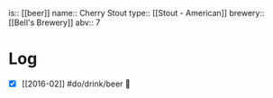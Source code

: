 is:: [[beer]]
name:: Cherry Stout
type:: [[Stout - American]]
brewery:: [[Bell's Brewery]]
abv:: 7

# Log
- [x] [[2016-02]] #do/drink/beer 🤞
